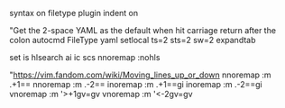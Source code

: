 
syntax on
filetype plugin indent on

"Get the 2-space YAML as the default when hit carriage return after the colon
autocmd FileType yaml setlocal ts=2 sts=2 sw=2 expandtab

set is hlsearch ai ic scs
nnoremap <esc><esc> :nohls<cr>

"https://vim.fandom.com/wiki/Moving_lines_up_or_down
nnoremap <A-j> :m .+1<CR>==
nnoremap <A-k> :m .-2<CR>==
inoremap <A-j> <Esc>:m .+1<CR>==gi
inoremap <A-k> <Esc>:m .-2<CR>==gi
vnoremap <A-j> :m '>+1<CR>gv=gv
vnoremap <A-k> :m '<-2<CR>gv=gv
